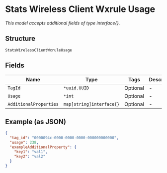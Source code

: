 
# Stats Wireless Client Wxrule Usage

*This model accepts additional fields of type interface{}.*

## Structure

`StatsWirelessClientWxruleUsage`

## Fields

| Name | Type | Tags | Description |
|  --- | --- | --- | --- |
| `TagId` | `*uuid.UUID` | Optional | - |
| `Usage` | `*int` | Optional | - |
| `AdditionalProperties` | `map[string]interface{}` | Optional | - |

## Example (as JSON)

```json
{
  "tag_id": "0000094c-0000-0000-0000-000000000000",
  "usage": 238,
  "exampleAdditionalProperty": {
    "key1": "val1",
    "key2": "val2"
  }
}
```

